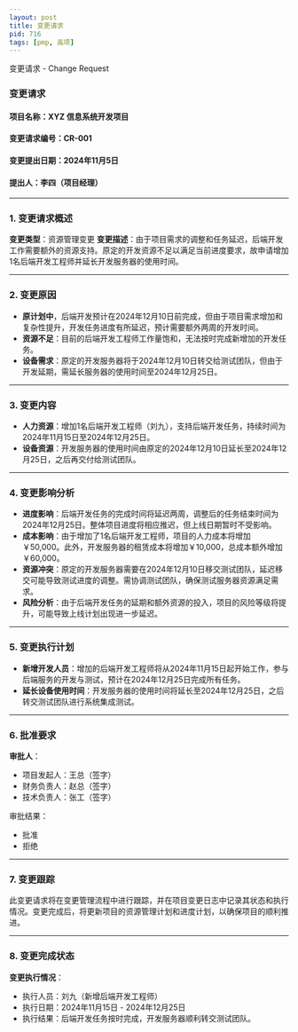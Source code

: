 ```yaml
---
layout: post
title: 变更请求
pid: 716
tags: [pmp, 高项]
---
```


变更请求 - Change Request

### **变更请求**

#### **项目名称**：XYZ 信息系统开发项目

#### **变更请求编号**：CR-001

#### **变更提出日期**：2024年11月5日

#### **提出人**：李四（项目经理）

------

### **1. 变更请求概述**

**变更类型**：资源管理变更
**变更描述**：由于项目需求的调整和任务延迟，后端开发工作需要额外的资源支持。原定的开发资源不足以满足当前进度要求，故申请增加1名后端开发工程师并延长开发服务器的使用时间。

------

### **2. 变更原因**

- **原计划中**，后端开发预计在2024年12月10日前完成，但由于项目需求增加和复杂性提升，开发任务进度有所延迟，预计需要额外两周的开发时间。
- **资源不足**：目前的后端开发工程师工作量饱和，无法按时完成新增加的开发任务。
- **设备需求**：原定的开发服务器将于2024年12月10日转交给测试团队，但由于开发延期，需延长服务器的使用时间至2024年12月25日。

------

### **3. 变更内容**

- **人力资源**：增加1名后端开发工程师（刘九），支持后端开发任务，持续时间为2024年11月15日至2024年12月25日。
- **设备资源**：开发服务器的使用时间由原定的2024年12月10日延长至2024年12月25日，之后再交付给测试团队。

------

### **4. 变更影响分析**

- **进度影响**：后端开发任务的完成时间将延迟两周，调整后的任务结束时间为2024年12月25日。整体项目进度将相应推迟，但上线日期暂时不受影响。
- **成本影响**：由于增加了1名后端开发工程师，项目的人力成本将增加￥50,000。此外，开发服务器的租赁成本将增加￥10,000，总成本额外增加￥60,000。
- **资源冲突**：原定的开发服务器需要在2024年12月10日移交测试团队，延迟移交可能导致测试进度的调整。需协调测试团队，确保测试服务器资源满足需求。
- **风险分析**：由于后端开发任务的延期和额外资源的投入，项目的风险等级将提升，可能导致上线计划出现进一步延迟。

------

### **5. 变更执行计划**

- **新增开发人员**：增加的后端开发工程师将从2024年11月15日起开始工作，参与后端服务的开发与测试，预计在2024年12月25日完成所有任务。
- **延长设备使用时间**：开发服务器的使用时间将延长至2024年12月25日，之后转交测试团队进行系统集成测试。

------

### **6. 批准要求**

**审批人**：

- 项目发起人：王总（签字）
- 财务负责人：赵总（签字）
- 技术负责人：张工（签字）

审批结果：

-  批准
-  拒绝

------

### **7. 变更跟踪**

此变更请求将在变更管理流程中进行跟踪，并在项目变更日志中记录其状态和执行情况。变更完成后，将更新项目的资源管理计划和进度计划，以确保项目的顺利推进。

------

### **8. 变更完成状态**

**变更执行情况**：

- 执行人员：刘九（新增后端开发工程师）
- 执行日期：2024年11月15日 - 2024年12月25日
- 执行结果：后端开发任务按时完成，开发服务器顺利转交测试团队。
